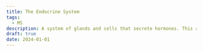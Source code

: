 ```yaml
---
title: The Endocrine System
tags:
  - MS
description: A system of glands and cells that secrete hormones. This aids in cell functioning, homeostasis, growth and development, metabolism, water balance, reproduction, stress responses, etc.
draft: true
date: 2024-01-01
---
```

